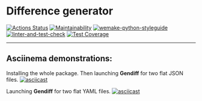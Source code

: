 # Difference generator

[![Actions Status](https://github.com/Corrosion667/python-project-lvl2/workflows/hexlet-check/badge.svg)](https://github.com/Corrosion667/python-project-lvl2/actions)
[![Maintainability](https://api.codeclimate.com/v1/badges/50b02185e2d65163855c/maintainability)](https://codeclimate.com/github/Corrosion667/python-project-lvl2/maintainability)
[![wemake-python-styleguide](https://img.shields.io/badge/style-wemake-000000.svg)](https://github.com/wemake-services/wemake-python-styleguide)
[![linter-and-test-check](https://github.com/Corrosion667/python-project-lvl2/actions/workflows/linter-and-test-check.yml/badge.svg)](https://github.com/Corrosion667/python-project-lvl2/actions/workflows/linter-and-test-check.yml)
[![Test Coverage](https://api.codeclimate.com/v1/badges/50b02185e2d65163855c/test_coverage)](https://codeclimate.com/github/Corrosion667/python-project-lvl2/test_coverage)

---

## Asciinema demonstrations:
Installing the whole package. Then launching **Gendiff** for two flat JSON files.
[![asciicast](https://asciinema.org/a/pGDPAA50ZBFo46MyBhIZvIejW.svg)](https://asciinema.org/a/pGDPAA50ZBFo46MyBhIZvIejW)

Launching **Gendiff** for two flat YAML files.
[![asciicast](https://asciinema.org/a/6iRsV5E8hMk4tMzYUScoHhsoe.svg)](https://asciinema.org/a/6iRsV5E8hMk4tMzYUScoHhsoe)
